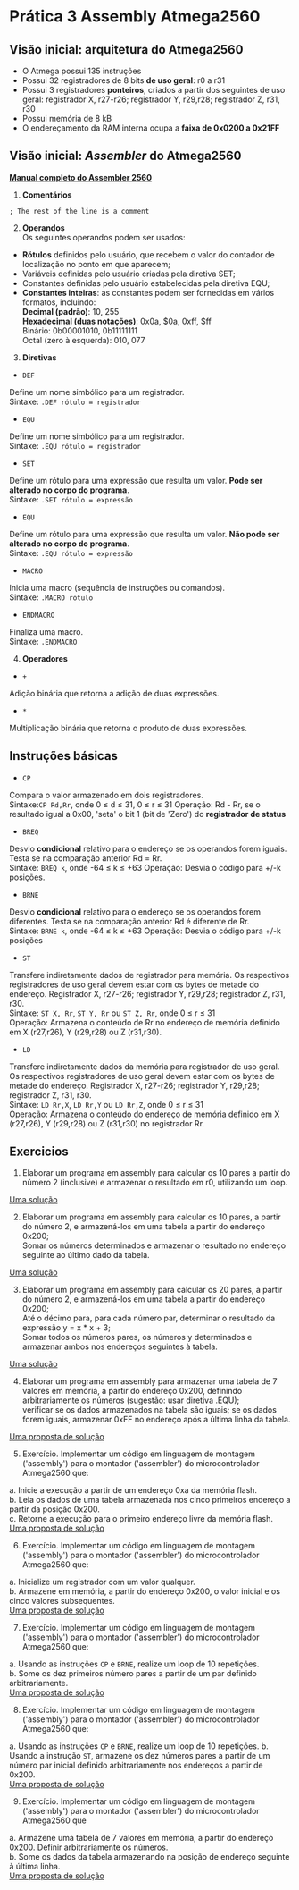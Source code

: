 # Prática 3 Assembly Atmega2560 

## Visão inicial: arquitetura do Atmega2560

- O Atmega possui 135 instruções
- Possui 32 registradores de 8 bits **de uso geral**: r0 a r31
- Possui 3 registradores **ponteiros**, criados a partir dos seguintes de uso geral: registrador X, r27-r26; registrador Y, r29,r28; registrador Z, r31, r30
- Possui memória de 8 kB
- O endereçamento da RAM interna ocupa a **faixa de 0x0200 a 0x21FF**

## Visão inicial: *Assembler* do Atmega2560

**[Manual completo do Assembler 2560](https://ww1.microchip.com/downloads/en/DeviceDoc/40001917A.pdf)**

1. **Comentários**  

```
; The rest of the line is a comment
```

2. **Operandos**  
Os seguintes operandos podem ser usados:

- **Rótulos** definidos pelo usuário, que recebem o valor do contador de localização no ponto em que aparecem;  
- Variáveis definidas pelo usuário criadas pela diretiva SET;  
- Constantes definidas pelo usuário estabelecidas pela diretiva EQU;  
- **Constantes inteiras**: as constantes podem ser fornecidas em vários formatos, incluindo:  
**Decimal (padrão)**: 10, 255  
**Hexadecimal (duas notações)**: 0x0a, $0a, 0xff, $ff  
Binário: 0b00001010, 0b11111111  
Octal (zero à esquerda): 010, 077  

3. **Diretivas**

- `DEF`

Define um nome simbólico para um registrador.   
Sintaxe: `.DEF rótulo = registrador`

- `EQU`

Define um nome simbólico para um registrador.   
Sintaxe: `.EQU rótulo = registrador`

- `SET`

Define um rótulo para uma expressão que resulta um valor. **Pode ser alterado no corpo do programa**.  
Sintaxe: `.SET rótulo = expressão`

- `EQU`

Define um rótulo para uma expressão que resulta um valor. **Não pode ser alterado no corpo do programa**.  
Sintaxe: `.EQU rótulo = expressão`

- `MACRO`

Inicia uma macro (sequência de instruções ou comandos).  
Sintaxe: `.MACRO rótulo`

- `ENDMACRO`

Finaliza uma macro.  
Sintaxe: `.ENDMACRO`

4. **Operadores**

- `+`

Adição binária que retorna a adição de duas expressões.  

- `*`

Multiplicação binária que retorna o produto de duas expressões.


## Instruções básicas

- `CP`

Compara o valor armazenado em dois registradores.    
Sintaxe:`CP Rd,Rr`, onde 0 ≤ d ≤ 31, 0 ≤ r ≤ 31
Operação: Rd - Rr, se o resultado igual a 0x00, 'seta' o bit 1 (bit de 'Zero') do **registrador de status**

- `BREQ`

Desvio **condicional** relativo para o endereço se os operandos forem iguais. Testa se na comparação anterior Rd = Rr.    
Sintaxe: `BREQ k`, onde -64 ≤ k ≤ +63
Operação: Desvia o código para +/-k posições.  

- `BRNE`

Desvio **condicional** relativo para o endereço se os operandos forem diferentes. Testa se na comparação anterior Rd é diferente de Rr.   
Sintaxe: `BRNE k`, onde -64 ≤ k ≤ +63
Operação: Desvia o código para +/-k posições

- `ST`

Transfere indiretamente dados de registrador para memória. Os respectivos registradores de uso geral devem estar com os bytes de metade do endereço.   Registrador X, r27-r26; registrador Y, r29,r28; registrador Z, r31, r30.    
Sintaxe: `ST X, Rr`, `ST Y, Rr` ou `ST Z, Rr`, onde 0 ≤ r ≤ 31  
Operação: Armazena o conteúdo de Rr no endereço de memória definido em X (r27,r26), Y (r29,r28) ou Z (r31,r30).  

- `LD`

Transfere indiretamente dados da memória para registrador de uso geral. Os respectivos registradores de uso geral devem estar com os bytes de metade do endereço. Registrador X, r27-r26; registrador Y, r29,r28; registrador Z, r31, r30.    
Sintaxe: `LD Rr,X`, `LD Rr,Y` ou `LD Rr,Z`, onde 0 ≤ r ≤ 31  
Operação: Armazena o conteúdo do endereço de memória definido em X (r27,r26), Y (r29,r28) ou Z (r31,r30) no registrador Rr.  

## Exercicios

1. Elaborar um programa em assembly para calcular os 10 pares a partir do número 2 (inclusive) e armazenar o resultado em r0, utilizando um loop.

[Uma solução](https://github.com/claytonjasilva/prog_exemplos/blob/main/linguagem_assembly_asm/pratica_assembly3_ex1.asm)

2. Elaborar um programa em assembly para calcular os 10 pares, a partir do número 2, e armazená-los em uma tabela a partir do endereço 0x200;  
Somar os números determinados e armazenar o resultado no endereço seguinte ao último dado da tabela.

[Uma solução](https://github.com/claytonjasilva/prog_exemplos/blob/main/linguagem_assembly_asm/pratica_assembly3_ex2.asm)

3. Elaborar um programa em assembly para calcular os 20 pares, a partir do número 2, e armazená-los em uma tabela a partir do endereço 0x200;  
Até o décimo para, para cada número par, determinar o resultado da expressão y = x * x + 3;  
Somar todos os números pares, os números y determinados e armazenar ambos nos endereços seguintes à tabela.

[Uma solução](https://github.com/claytonjasilva/prog_exemplos/blob/main/linguagem_assembly_asm/pratica_assembly3_ex3.asm)

4. Elaborar um programa em assembly para armazenar uma tabela de 7 valores em memória, a partir do endereço 0x200, definindo arbitrariamente os números (sugestão: usar diretiva .EQU);  
verificar se os dados armazenados na tabela são iguais;
se os dados forem iguais, armazenar 0xFF no endereço após a última linha da tabela.


[Uma proposta de solução](https://github.com/claytonjasilva/prog_exemplos/blob/main/assembly/assembly2.asm)   

5. Exercício. Implementar um código em linguagem de montagem ('assembly') para o montador ('assembler') do microcontrolador Atmega2560 que:

a. Inicie a execução a partir de um endereço 0xa da memória flash.  
b. Leia os dados de uma tabela armazenada nos cinco primeiros endereço a partir da posição 0x200.  
c. Retorne a execução para o primeiro endereço livre da memória flash.  
[Uma proposta de solução](https://github.com/claytonjasilva/prog_exemplos/blob/main/assembly/assembly3.asm)

6. Exercício. Implementar um código em linguagem de montagem ('assembly') para o montador ('assembler') do microcontrolador Atmega2560 que:

a. Inicialize um registrador com um valor qualquer.  
b. Armazene em  memória, a partir do endereço 0x200, o valor inicial e os cinco valores subsequentes.  
[Uma proposta de solução](https://github.com/claytonjasilva/prog_exemplos/blob/main/assembly/assembly4.asm)


7. Exercício. Implementar um código em linguagem de montagem ('assembly') para o montador ('assembler') do microcontrolador Atmega2560 que:

a. Usando as instruções `CP` e `BRNE`, realize um loop de 10 repetições.   
b. Some os dez primeiros número pares a partir de um par definido arbitrariamente.  
[Uma proposta de solução](https://github.com/claytonjasilva/prog_exemplos/blob/main/assembly/assembly5.asm)

8. Exercício. Implementar um código em linguagem de montagem ('assembly') para o montador ('assembler') do microcontrolador Atmega2560 que:

a. Usando as instruções `CP` e `BRNE`, realize um loop de 10 repetições.
b. Usando a instrução `ST`, armazene os dez números pares a partir de um número par inicial definido arbitrariamente nos endereços a partir de 0x200.  
[Uma proposta de solução](https://github.com/claytonjasilva/prog_exemplos/blob/main/assembly/assembly6.asm)

9.  Exercício. Implementar um código em linguagem de montagem ('assembly') para o montador ('assembler') do microcontrolador Atmega2560 que

a. Armazene uma tabela de 7 valores em memória, a partir do endereço 0x200. Definir arbitrariamente os números.  
b. Some os dados da tabela armazenando na posição de endereço seguinte à última linha.  
[Uma proposta de solução](https://github.com/claytonjasilva/prog_exemplos/blob/main/assembly/assembly1.asm)
